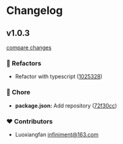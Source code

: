 # Changelog


## v1.0.3

[compare changes](https://github.com/luoxiangfan/cookie/compare/v1.0.2...v1.0.3)

### 💅 Refactors

- Refactor with typescript ([1025328](https://github.com/luoxiangfan/cookie/commit/1025328))

### 🏡 Chore

- **package.json:** Add repository ([72f30cc](https://github.com/luoxiangfan/cookie/commit/72f30cc))

### ❤️ Contributors

- Luoxiangfan <infiniment@163.com>

